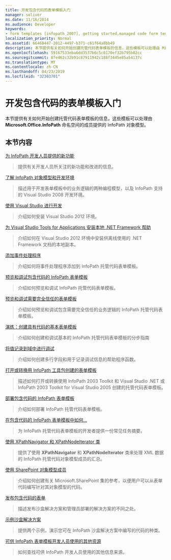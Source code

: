 ```yaml
---
title: 开发包含代码的表单模板入门
manager: soliver
ms.date: 11/16/2014
ms.audience: Developer
keywords:
- form templates [infopath 2007], getting started,managed code form templates [InfoPath 2007], getting started,InfoPath 2007, getting started
localization_priority: Normal
ms.assetid: 66468447-2012-4497-b371-c61f64a8bb49
description: 本节提供有关如何开始创建托管代码表单模板的信息，这些模板可以处理由 Microsoft.Office.InfoPath 命名空间的成员提供的 InfoPath 对象模型。
ms.openlocfilehash: 59167533eba6dd3537b6c5c0170ef32b795b02cc
ms.sourcegitcommit: 8fe462c32b91c87911942c188f3445e85a54137c
ms.translationtype: MT
ms.contentlocale: zh-CN
ms.lasthandoff: 04/23/2019
ms.locfileid: "32303701"
---
```

# <a name="getting-started-developing-form-templates-with-code"></a>开发包含代码的表单模板入门

本节提供有关如何开始创建托管代码表单模板的信息，这些模板可以处理由 **Microsoft.Office.InfoPath** 命名空间的成员提供的 InfoPath 对象模型。 
  
## <a name="in-this-section"></a>本节内容

[为 InfoPath 开发人员提供的新功能](what-s-new-for-infopath-developers.md)
  
> 提供有关开发人员所关注的新功能和改进的信息。
    
[了解 InfoPath 对象模型和开发环境](understanding-infopath-object-models-and-development-environment.md)
  
> 描述用于开发表单模板中的业务逻辑的两种编程模型，以及 InfoPath 支持的 Visual Studio 2008 开发环境。
    
[使用 Visual Studio 进行开发](how-to-develop-with-visual-studio.md)
  
> 介绍如何安装 Visual Studio 2012 环境。
    
[为 Visual Studio Tools for Applications 安装本地 .NET Framework 帮助](how-to-install-net-framework-help-for-visual-studio-tools-for-applications.md)
  
> 介绍如何在 Visual Studio 2012 环境中安装供离线使用的 .NET Framework 文档的本地副本。
    
[添加事件处理程序](how-to-add-an-event-handler.md)
  
> 介绍如何将事件处理程序添加到 InfoPath 托管代码表单模板。 
    
[预览和调试包含代码的 InfoPath 表单模板](how-to-preview-and-debug-infopath-form-templates-with-code.md)
  
> 介绍如何预览和调试 InfoPath 托管代码表单模板。
    
[预览和调试需要完全信任的表单模板](how-to-preview-and-debug-form-templates-that-require-full-trust.md)
  
> 介绍如何预览和调试包含需要完全信任的业务逻辑的 InfoPath 托管代码表单模板。
    
[演练：创建具有代码的基本表单模板](walkthrough-creating-a-basic-form-template-with-code.md)
  
> 介绍如何创建和调试基本的 InfoPath 托管代码表单模板的分步指南 
    
[将值记录到域中进行调试](how-to-log-values-to-a-field-for-debugging.md)
  
> 介绍如何创建多行字段和用于记录调试信息的帮助程序函数。
    
[打开或转换用 InfoPath 工具包创建的表单模板](how-to-open-or-convert-a-form-template-created-with-the-infopath-toolkit.md)
  
> 描述如何打开或转换使用 InfoPath 2003 Toolkit 和 Visual Studio .NET 或 InfoPath 2003 Toolkit for Visual Studio 2005 创建的托管代码表单模板。
    
[部署包含代码的 InfoPath 表单模板](how-to-deploy-infopath-form-templates-with-code.md)
  
> 介绍如何部署 InfoPath 托管代码表单模板。
    
[在包含代码的 InfoPath 表单模板中如何...](how-do-iin-infopath-form-templates-with-code.md)
  
> 为 InfoPath 托管代码表单模板的开发者提供一份常见任务摘要。
    
[使用 XPathNavigator 和 XPathNodeIterator 类](how-to-work-with-the-xpathnavigator-and-xpathnodeiterator-classes.md)
  
> 提供了使用 **XPathNavigator** 和 **XPathNodeIterator** 类来处理 XML 数据的 InfoPath 托管代码对象模型成员的汇总。 
    
[使用 SharePoint 对象模型成员](how-to-use-sharepoint-object-model-members.md)
  
> 介绍如何创建有关 Microsoft.SharePoint 集的参考，以便用户可以从表单代码编写针对其对象模型的代码。
    
[发布包含代码的表单](publishing-forms-with-code.md)
  
> 描述发布沙盒解决方案和管理员部署的解决方案的不同之处。
    
[示例沙盒解决方案](sample-sandboxed-solutions.md)
  
> 提供两个示例，演示您可在 InfoPath 沙盒解决方案中编写的代码的种类。
    
[可供 InfoPath 表单模板开发人员使用的其他资源](additional-resources-for-infopath-form-template-developers.md)
  
> 如何查找可供 InfoPath 开发人员使用的其他信息来源。
    

